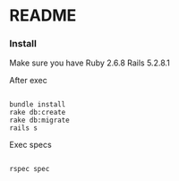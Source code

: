 # README

### Install 

Make sure you have
Ruby 2.6.8
Rails 5.2.8.1

After exec 

```

bundle install
rake db:create 
rake db:migrate 
rails s 

```

Exec  specs

```

rspec spec
 
```
